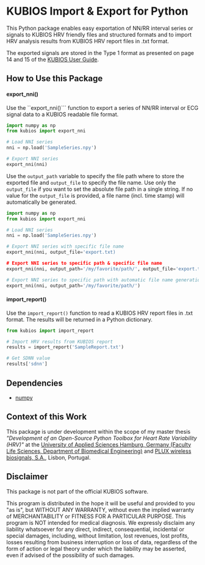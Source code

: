 # KUBIOS Import & Export for Python

This Python package enables easy exportation of NN/RR interval series or signals to KUBIOS HRV friendly files and structured formats and to import HRV analysis results from KUBIOS HRV report files in .txt format.

The exported signals are stored in the Type 1 format as presented on page 14 and 15 of the [KUBIOS User Guide](https://www.kubios.com/downloads/Kubios_HRV_Users_Guide.pdf).

## How to Use this Package

#### export_nni()
Use the ``export_nni()``` function to export a series of NN/RR interval or ECG signal data to a KUBIOS readable file format.
```python
import numpy as np
from kubios import export_nni

# Load NNI series
nni = np.load('SampleSeries.npy')

# Export NNI series
export_nni(nni)
```

Use the ```output_path``` variable to specify the file path where to store the exported file and ```output_file``` to specify the file name. Use only the ```output_file``` if you want to set the absolute file path in a single string. If no value for the ```output_file``` is provided, a file name (incl. time stamp) will automatically be generated.

```python
import numpy as np
from kubios import export_nni

# Load NNI series
nni = np.load('SampleSeries.npy')

# Export NNI series with specific file name
export_nni(nni, output_file='export.txt)

# Export NNI series to specific path & specific file name
export_nni(nni, output_path='/my/favorite/path/', output_file='export.txt')

# Export NNI series to specific path with automatic file name generation
export_nni(nni, output_path='/my/favorite/path/')
```

#### import_report()
Use the ```import_report()``` function to read a KUBIOS HRV report files in .txt format. The results will be returned in a Python dictionary.
```python
from kubios import import_report

# Import HRV results from KUBIOS report
results = import_report('SampleReport.txt')

# Get SDNN value
results['sdnn']
```

## Dependencies
- [numpy](http://www.numpy.org)

## Context of this Work
This package is under development within the scope of my master thesis _"Development of an Open-Source Python Toolbox for Heart Rate Variability (HRV)"_ at the [University of Applied Sciences Hamburg, Germany (Faculty Life Sciences, Department of Biomedical Engineering)](https://www.haw-hamburg.de/fakultaeten-und-departments/ls/studium-und-lehre/master-studiengaenge/mbme.html) and [PLUX wireless biosignals, S.A.](http://www.plux.info), Lisbon, Portugal.

## Disclaimer
This package is not part of the official KUBIOS software.

This program is distributed in the hope it will be useful and provided to you "as is", but WITHOUT ANY WARRANTY, without even the implied warranty of MERCHANTABILITY or FITNESS FOR A PARTICULAR PURPOSE. This program is NOT intended for medical diagnosis. We expressly disclaim any liability whatsoever for any direct, indirect, consequential, incidental or special damages, including, without limitation, lost revenues, lost profits, losses resulting from business interruption or loss of data, regardless of the form of action or legal theory under which the liability may be asserted, even if advised of the possibility of such damages.
